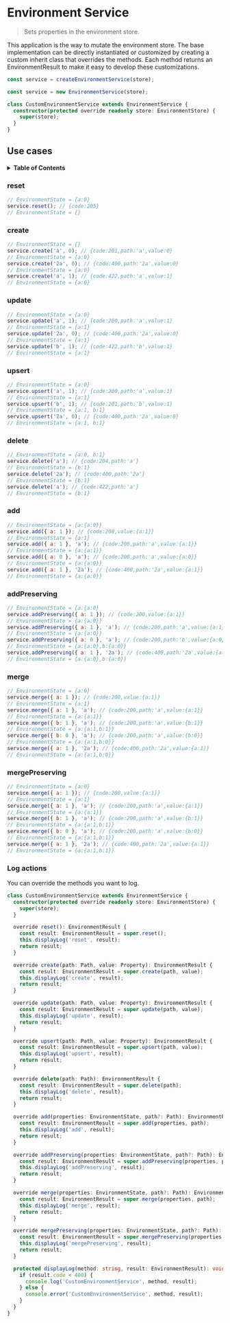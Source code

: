 # Environment Service

> Sets properties in the environment store.

This application is the way to mutate the environment store. The base implementation can be directly instantiated or customized by creating a custom inherit class that overrides the methods. Each method returns an EnvironmentResult to make it easy to develop these customizations.

```js
const service = createEnvironmentService(store);
```

```js
const service = new EnvironmentService(store);
```

```ts
class CustomEnvironmentService extends EnvironmentService {
  constructor(protected override readonly store: EnvironmentStore) {
    super(store);
  }
}
```

## Use cases

<details>
  <summary><strong>Table of Contents</strong></summary>
  <ol>
    <li><a href="#reset">reset</a></li>
    <li><a href="#create">create</a></li>
    <li><a href="#update">update</a></li>
    <li><a href="#upsert">upsert</a></li>
    <li><a href="#delete">delete</a></li>
    <li><a href="#add">add</a></li>
    <li><a href="#addpreserving">addPreserving</a></li>
    <li><a href="#merge">merge</a></li>
    <li><a href="#mergepreserving">mergePreserving</a></li>
    <li><a href="#log-actions">Log actions</a></li>
  </ol>
</details>

### reset

```js
// EnvironmentState = {a:0}
service.reset(); // {code:205}
// EnvironmentState = {}
```

### create

```js
// EnvironmentState = {}
service.create('a', 0); // {code:201,path:'a',value:0}
// EnvironmentState = {a:0}
service.create('2a', 0); // {code:400,path:'2a',value:0}
// EnvironmentState = {a:0}
service.create('a', 1); // {code:422,path:'a',value:1}
// EnvironmentState = {a:0}
```

### update

```js
// EnvironmentState = {a:0}
service.update('a', 1); // {code:200,path:'a',value:1}
// EnvironmentState = {a:1}
service.update('2a', 0); // {code:400,path:'2a',value:0}
// EnvironmentState = {a:1}
service.update('b', 1); // {code:422,path:'b',value:1}
// EnvironmentState = {a:1}
```

### upsert

```js
// EnvironmentState = {a:0}
service.upsert('a', 1); // {code:200,path:'a',value:1}
// EnvironmentState = {a:1}
service.upsert('b', 1); // {code:201,path:'b',value:1}
// EnvironmentState = {a:1, b:1}
service.upsert('2a', 0); // {code:400,path:'2a',value:0}
// EnvironmentState = {a:1, b:1}
```

### delete

```js
// EnvironmentState = {a:0, b:1}
service.delete('a'); // {code:204,path:'a'}
// EnvironmentState = {b:1}
service.delete('2a'); // {code:400,path:'2a'}
// EnvironmentState = {b:1}
service.delete('a'); // {code:422,path:'a'}
// EnvironmentState = {b:1}
```

### add

```js
// EnvironmentState = {a:{a:0}}
service.add({ a: 1 }); // {code:200,value:{a:1}}
// EnvironmentState = {a:1}
service.add({ a: 1 }, 'a'); // {code:200,path:'a',value:{a:1}}
// EnvironmentState = {a:{a:1}}
service.add({ a: 0 }, 'a'); // {code:200,path:'a',value:{a:0}}
// EnvironmentState = {a:{a:0}}
service.add({ a: 1 }, '2a'); // {code:400,path:'2a',value:{a:1}}
// EnvironmentState = {a:{a:0}}
```

### addPreserving

```js
// EnvironmentState = {a:{a:0}
service.addPreserving({ a: 1 }); // {code:200,value:{a:1}}
// EnvironmentState = {a:{a:0}}
service.addPreserving({ a: 1 }, 'a'); // {code:200,path:'a',value:{a:1}}
// EnvironmentState = {a:{a:0}}
service.addPreserving({ a: 0 }, 'a'); // {code:200,path:'b',value:{a:0}}
// EnvironmentState = {a:{a:0},b:{a:0}}
service.addPreserving({ a: 1 }, '2a'); // {code:400,path:'2a',value:{a:1}}
// EnvironmentState = {a:{a:0},b:{a:0}}
```

### merge

```js
// EnvironmentState = {a:0}
service.merge({ a: 1 }); // {code:200,value:{a:1}}
// EnvironmentState = {a:1}
service.merge({ a: 1 }, 'a'); // {code:200,path:'a',value:{a:1}}
// EnvironmentState = {a:{a:1}}
service.merge({ b: 1 }, 'a'); // {code:200,path:'a',value:{b:1}}
// EnvironmentState = {a:{a:1,b:1}}
service.merge({ b: 0 }, 'a'); // {code:200,path:'a',value:{b:0}}
// EnvironmentState = {a:{a:1,b:0}}
service.merge({ a: 1 }, '2a'); // {code:400,path:'2a',value:{a:1}}
// EnvironmentState = {a:{a:1,b:0}}
```

### mergePreserving

```js
// EnvironmentState = {a:0}
service.merge({ a: 1 }); // {code:200,value:{a:1}}
// EnvironmentState = {a:1}
service.merge({ a: 1 }, 'a'); // {code:200,path:'a',value:{a:1}}
// EnvironmentState = {a:{a:1}}
service.merge({ b: 1 }, 'a'); // {code:200,path:'a',value:{b:1}}
// EnvironmentState = {a:{a:1,b:1}}
service.merge({ b: 0 }, 'a'); // {code:200,path:'a',value:{b:0}}
// EnvironmentState = {a:{a:1,b:1}}
service.merge({ a: 1 }, '2a'); // {code:400,path:'2a',value:{a:1}}
// EnvironmentState = {a:{a:1,b:1}}
```

### Log actions

You can override the methods you want to log.

```ts
class CustomEnvironmentService extends EnvironmentService {
  constructor(protected override readonly store: EnvironmentStore) {
    super(store);
  }

  override reset(): EnvironmentResult {
    const result: EnvironmentResult = super.reset();
    this.displayLog('reset', result);
    return result;
  }

  override create(path: Path, value: Property): EnvironmentResult {
    const result: EnvironmentResult = super.create(path, value);
    this.displayLog('create', result);
    return result;
  }

  override update(path: Path, value: Property): EnvironmentResult {
    const result: EnvironmentResult = super.update(path, value);
    this.displayLog('update', result);
    return result;
  }

  override upsert(path: Path, value: Property): EnvironmentResult {
    const result: EnvironmentResult = super.upsert(path, value);
    this.displayLog('upsert', result);
    return result;
  }

  override delete(path: Path): EnvironmentResult {
    const result: EnvironmentResult = super.delete(path);
    this.displayLog('delete', result);
    return result;
  }

  override add(properties: EnvironmentState, path?: Path): EnvironmentResult {
    const result: EnvironmentResult = super.add(properties, path);
    this.displayLog('add', result);
    return result;
  }

  override addPreserving(properties: EnvironmentState, path?: Path): EnvironmentResult {
    const result: EnvironmentResult = super.addPreserving(properties, path);
    this.displayLog('addPreserving', result);
    return result;
  }

  override merge(properties: EnvironmentState, path?: Path): EnvironmentResult {
    const result: EnvironmentResult = super.merge(properties, path);
    this.displayLog('merge', result);
    return result;
  }

  override mergePreserving(properties: EnvironmentState, path?: Path): EnvironmentResult {
    const result: EnvironmentResult = super.mergePreserving(properties, path);
    this.displayLog('mergePreserving', result);
    return result;
  }

  protected displayLog(method: string, result: EnvironmentResult): void {
    if (result.code < 400) {
      console.log('CustomEnvironmentService', method, result);
    } else {
      console.error('CustomEnvironmentService', method, result);
    }
  }
}
```

